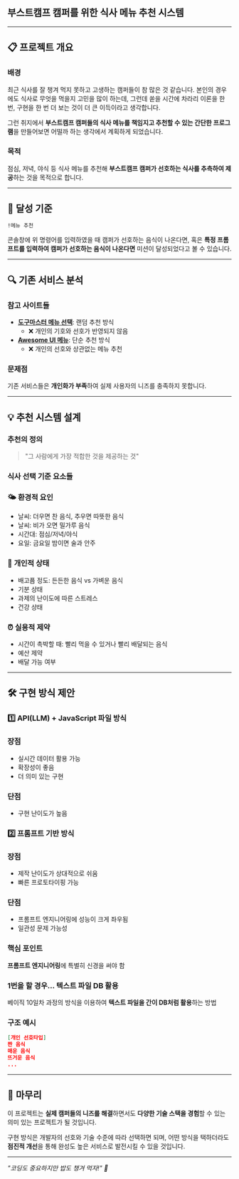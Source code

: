 ## 부스트캠프 캠퍼를 위한 식사 메뉴 추천 시스템

---

## 📋 프로젝트 개요

### 배경

최근 식사를 잘 챙겨 먹지 못하고 고생하는 캠퍼들이 참 많은 것 같습니다. 본인의 경우에도 식사로 무엇을 먹을지 고민을 많이 하는데, 그런데 쏟을 시간에 차라리 이론을 한 번, 구현을 한 번 더 보는 것이 더 큰 이득이라고 생각합니다.

그런 취지에서 **부스트캠프 캠퍼들의 식사 메뉴를 책임지고 추천할 수 있는 간단한 프로그램**을 만들어보면 어떨까 하는 생각에서 계획하게 되었습니다.

### 목적

점심, 저녁, 야식 등 식사 메뉴를 추천해 **부스트캠프 캠퍼가 선호하는 식사를 추측하여 제공**하는 것을 목적으로 합니다.

---

## 🎯 달성 기준

```bash
!메뉴 추천

```

콘솔창에 위 명령어를 입력하였을 때 캠퍼가 선호하는 음식이 나온다면, 혹은 **특정 프롬프트를 입력하여 캠퍼가 선호하는 음식이 나온다면** 미션이 달성되었다고 볼 수 있습니다.

---

## 🔍 기존 서비스 분석

### 참고 사이트들

- [**도구마스터 메뉴 선택**](https://www.dogumaster.com/select/menu): 랜덤 추천 방식
    - ❌ 개인의 기호와 선호가 반영되지 않음
- [**Awesome UI 메뉴**](https://awesome-ui.netlify.app/menu/): 단순 추천 방식
    - ❌ 개인의 선호와 상관없는 메뉴 추천

### 문제점

기존 서비스들은 **개인화가 부족**하여 실제 사용자의 니즈를 충족하지 못합니다.

---

## 💡 추천 시스템 설계

### 추천의 정의

> "그 사람에게 가장 적합한 것을 제공하는 것"
> 

### 식사 선택 기준 요소들

### 🌤️ **환경적 요인**

- 날씨: 더우면 찬 음식, 추우면 따뜻한 음식
- 날씨: 비가 오면 밀가루 음식
- 시간대: 점심/저녁/야식
- 요일: 금요일 밤이면 술과 안주

### 🧘 **개인적 상태**

- 배고픔 정도: 든든한 음식 vs 가벼운 음식
- 기분 상태
- 과제의 난이도에 따른 스트레스
- 건강 상태

### ⏰ **실용적 제약**

- 시간이 촉박할 때: 빨리 먹을 수 있거나 빨리 배달되는 음식
- 예산 제약
- 배달 가능 여부

---

## 🛠️ 구현 방식 제안

### 1️⃣ **API(LLM) + JavaScript 파일 방식**

### 장점

- 실시간 데이터 활용 가능
- 확장성이 좋음
- 더 의미 있는 구현

### 단점

- 구현 난이도가 높음

### 2️⃣ **프롬프트 기반 방식**

### 장점

- 제작 난이도가 상대적으로 쉬움
- 빠른 프로토타이핑 가능

### 단점

- 프롬프트 엔지니어링에 성능이 크게 좌우됨
- 일관성 문제 가능성

### 핵심 포인트

**프롬프트 엔지니어링**에 특별히 신경을 써야 함

### **1번을 할 경우… 텍스트 파일 DB 활용**

베이직 10일차 과정의 방식을 이용하여 **텍스트 파일을 간이 DB처럼 활용**하는 방법

### 구조 예시

```json
[개인 선호타입]
짠 음식
매운 음식
뜨거운 음식
...
```

---

## 📝 마무리

이 프로젝트는 **실제 캠퍼들의 니즈를 해결**하면서도 **다양한 기술 스택을 경험**할 수 있는 의미 있는 프로젝트가 될 것입니다.

구현 방식은 개발자의 선호와 기술 수준에 따라 선택하면 되며, 어떤 방식을 택하더라도 **점진적 개선**을 통해 완성도 높은 서비스로 발전시킬 수 있을 것입니다.

---

*"코딩도 중요하지만 밥도 챙겨 먹자!" 🍚*
